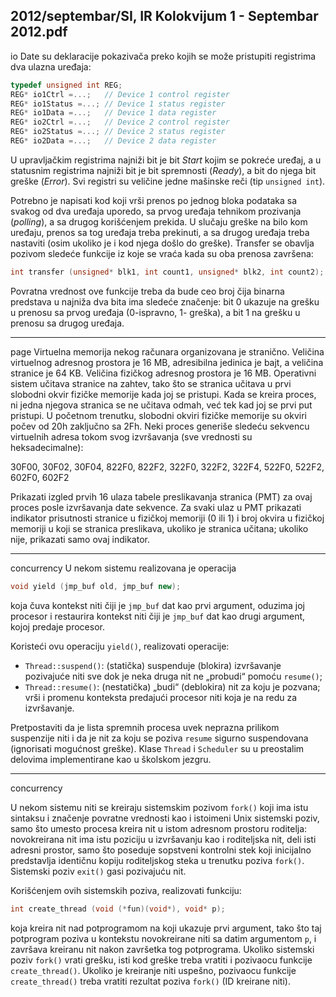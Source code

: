 2012/septembar/SI, IR Kolokvijum 1 - Septembar 2012.pdf
--------------------------------------------------------------------------------
io
Date su deklaracije pokazivača preko kojih se može pristupiti registrima dva ulazna uređaja:
```cpp
typedef unsigned int REG;
REG* io1Ctrl =...;   // Device 1 control register
REG* io1Status =...; // Device 1 status register
REG* io1Data =...;   // Device 1 data register
REG* io2Ctrl =...;   // Device 2 control register
REG* io2Status =...; // Device 2 status register
REG* io2Data =...;   // Device 2 data register
```
U upravljačkim registrima najniži bit je bit *Start* kojim se pokreće uređaj,  a u statusnim
registrima najniži bit je bit spremnosti (*Ready*), a bit do njega bit greške (*Error*). Svi registri
su veličine jedne mašinske reči (tip `unsigned int`).

Potrebno je napisati kod koji vrši prenos po jednog bloka podataka sa svakog od dva uređaja
uporedo, sa prvog uređaja tehnikom prozivanja (*polling*), a sa drugog korišćenjem prekida. U
slučaju greške na bilo kom uređaju, prenos sa tog uređaja treba prekinuti, a sa drugog uređaja
treba nastaviti (osim ukoliko je i kod njega došlo do greške). Transfer se obavlja pozivom
sledeće funkcije iz koje se vraća kada su oba prenosa završena:
```cpp
int transfer (unsigned* blk1, int count1, unsigned* blk2, int count2);
```
Povratna vrednost ove funkcije treba da bude ceo broj čija binarna predstava u najniža dva
bita ima sledeće značenje: bit 0 ukazuje na grešku u prenosu sa prvog uređaja (0-ispravno, 1-
greška), a bit 1 na grešku u prenosu sa drugog uređaja.

--------------------------------------------------------------------------------
page
Virtuelna memorija nekog računara organizovana je stranično.  Veličina virtuelnog adresnog
prostora je 16 MB, adresibilna jedinica je bajt, a veličina stranice je 64 KB. Veličina fizičkog
adresnog prostora je 16 MB. Operativni sistem učitava stranice na zahtev, tako što se stranica
učitava u prvi slobodni okvir fizičke memorije kada joj se pristupi. Kada se kreira proces, ni
jedna njegova stranica se ne učitava odmah, već tek kad joj se prvi put pristupi. U početnom
trenutku,  slobodni okviri fizičke memorije su okviri počev od 20h zaključno sa 2Fh.  Neki
proces generiše sledeću sekvencu virtuelnih adresa tokom svog izvršavanja (sve vrednosti su
heksadecimalne):

30F00, 30F02, 30F04, 822F0, 822F2, 322F0, 322F2, 322F4, 522F0, 522F2, 602F0, 602F2

Prikazati izgled prvih 16 ulaza tabele preslikavanja stranica (PMT)  za ovaj proces posle
izvršavanja date sekvence.  Za svaki ulaz u PMT prikazati indikator prisutnosti stranice u
fizičkoj memoriji (0 ili 1)  i broj okvira u fizičkoj memoriji u koji se stranica preslikava,
ukoliko je stranica učitana; ukoliko nije, prikazati samo ovaj indikator.

--------------------------------------------------------------------------------
concurrency
U nekom sistemu realizovana je operacija
```cpp
void yield (jmp_buf old, jmp_buf new);
```
koja čuva kontekst niti čiji je `jmp_buf` dat kao prvi argument,  oduzima joj procesor i restaurira kontekst niti čiji je `jmp_buf` dat kao drugi argument, kojoj predaje procesor.

Koristeći ovu operaciju `yield()`, realizovati operacije:

- `Thread::suspend()`: (statička) suspenduje (blokira)  izvršavanje pozivajuće niti sve dok je neka druga nit ne „probudi“ pomoću `resume()`;
- `Thread::resume()`: (nestatička) „budi“  (deblokira)  nit za koju je pozvana;  vrši i promenu konteksta predajući procesor niti koja je na redu za izvršavanje.

Pretpostaviti da je lista spremnih procesa uvek neprazna prilikom suspenzije niti i da je nit za koju se poziva `resume` sigurno suspendovana (ignorisati mogućnost greške). Klase `Thread` i `Scheduler` su u preostalim delovima implementirane kao u školskom jezgru.

--------------------------------------------------------------------------------
concurrency

U nekom sistemu niti se kreiraju sistemskim pozivom `fork()` koji ima istu sintaksu i
značenje povratne vrednosti kao i istoimeni Unix sistemski poziv,  samo što umesto procesa
kreira nit u istom adresnom prostoru roditelja: novokreirana nit ima istu poziciju u izvršavanju
kao i roditeljska nit, deli isti adresni prostor, samo što poseduje sopstveni kontrolni stek koji
inicijalno predstavlja identičnu kopiju roditeljskog steka u trenutku poziva `fork()`. Sistemski
poziv `exit()` gasi pozivajuću nit.

Korišćenjem ovih sistemskih poziva, realizovati funkciju:
```cpp
int create_thread (void (*fun)(void*), void* p);
```
koja kreira nit nad potprogramom na koji ukazuje prvi argument,  tako što taj potprogram
poziva u kontekstu novokreirane niti sa datim argumentom `p`,  i završava kreiranu nit nakon
završetka tog potprograma. Ukoliko sistemski poziv `fork()` vrati grešku, isti kod greške treba
vratiti i pozivaocu funkcije `create_thread()`. Ukoliko je kreiranje niti uspešno, pozivaocu
funkcije `create_thread()` treba vratiti rezultat poziva `fork()` (ID kreirane niti).

